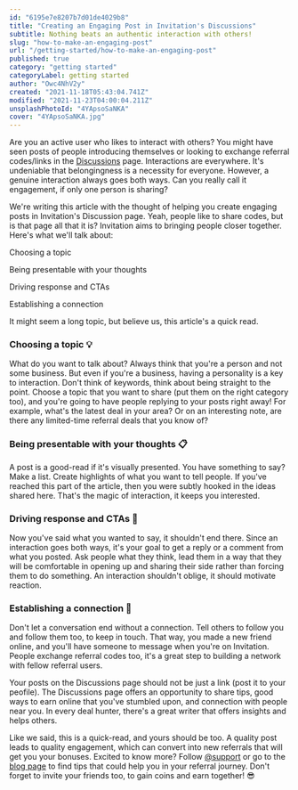 ```yaml
---
id: "6195e7e8207b7d01de4029b8"
title: "Creating an Engaging Post in Invitation's Discussions"
subtitle: Nothing beats an authentic interaction with others!
slug: "how-to-make-an-engaging-post"
url: "/getting-started/how-to-make-an-engaging-post"
published: true
category: "getting started"
categoryLabel: getting started
author: "Owc4NhV2y"
created: "2021-11-18T05:43:04.741Z"
modified: "2021-11-23T04:00:04.211Z"
unsplashPhotoId: "4YApsoSaNKA"
cover: "4YApsoSaNKA.jpg"
---
```

Are you an active user who likes to interact with others? You might have seen posts of people introducing themselves or looking to exchange referral codes/links in the [Discussions](https://next.invitation.codes/discuss) page. Interactions are everywhere. It's undeniable that belongingness is a necessity for everyone. However, a genuine interaction always goes both ways. Can you really call it engagement, if only one person is sharing?

We're writing this article with the thought of helping you create engaging posts in Invitation's Discussion page. Yeah, people like to share codes, but is that page all that it is? Invitation aims to bringing people closer together. Here's what we'll talk about:

Choosing a topic

Being presentable with your thoughts

Driving response and CTAs

Establishing a connection

It might seem a long topic, but believe us, this article's a quick read.

### Choosing a topic 💡

What do you want to talk about? Always think that you're a person and not some business. But even if you're a business, having a personality is a key to interaction. Don't think of keywords, think about being straight to the point. Choose a topic that you want to share (put them on the right category too), and you're going to have people replying to your posts right away! For example, what's the latest deal in your area? Or on an interesting note, are there any limited-time referral deals that you know of?

### Being presentable with your thoughts 📋

A post is a good-read if it's visually presented. You have something to say? Make a list. Create highlights of what you want to tell people. If you've reached this part of the article, then you were subtly hooked in the ideas shared here. That's the magic of interaction, it keeps you interested.

### Driving response and CTAs 📣

Now you've said what you wanted to say, it shouldn't end there. Since an interaction goes both ways, it's your goal to get a reply or a comment from what you posted. Ask people what they think, lead them in a way that they will be comfortable in opening up and sharing their side rather than forcing them to do something. An interaction shouldn't oblige, it should motivate reaction.

### Establishing a connection 🤝

Don't let a conversation end without a connection. Tell others to follow you and follow them too, to keep in touch. That way, you made a new friend online, and you'll have someone to message when you're on Invitation. People exchange referral codes too, it's a great step to building a network with fellow referral users.

Your posts on the Discussions page should not be just a link (post it to your peofile). The Discussions page offers an opportunity to share tips, good ways to earn online that you've stumbled upon, and connection with people near you. In every deal hunter, there's a great writer that offers insights and helps others.

Like we said, this is a quick-read, and yours should be too. A quality post leads to quality engagement, which can convert into new referrals that will get you your bonuses. Excited to know more? Follow [@support](https://next.invitation.codes/@support) or go to the [blog page](https://next.invitation.codes/magazine) to find tips that could help you in your referral journey. Don't forget to invite your friends too, to gain coins and earn together! 😎